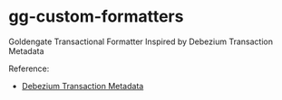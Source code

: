 # gg-custom-formatters
Goldengate Transactional Formatter Inspired by Debezium Transaction Metadata

Reference:
- [Debezium Transaction Metadata](https://debezium.io/documentation/reference/stable/connectors/oracle.html#oracle-transaction-metadata)